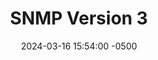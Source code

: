 ---
title: SNMP Version 3
date: 2024-03-16 15:54:00 -0500
categories: [CCNP,SNMP]
tags: [snmp,cisco]     # TAG names should always be lowercase
---